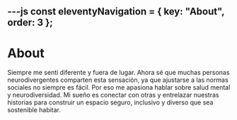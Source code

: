 ---js
const eleventyNavigation = {
	key: "About",
	order: 3
};
---
# About

Siempre me sentí diferente y fuera de lugar.
Ahora sé que muchas personas neurodivergentes comparten esta sensación, ya que ajustarse a las normas sociales no siempre es fácil. Por eso me apasiona hablar sobre salud mental y neurodiversidad.
Mi sueño es conectar con otras y entrelazar nuestras historias para construir un espacio seguro, inclusivo y diverso que sea sostenible habitar.
